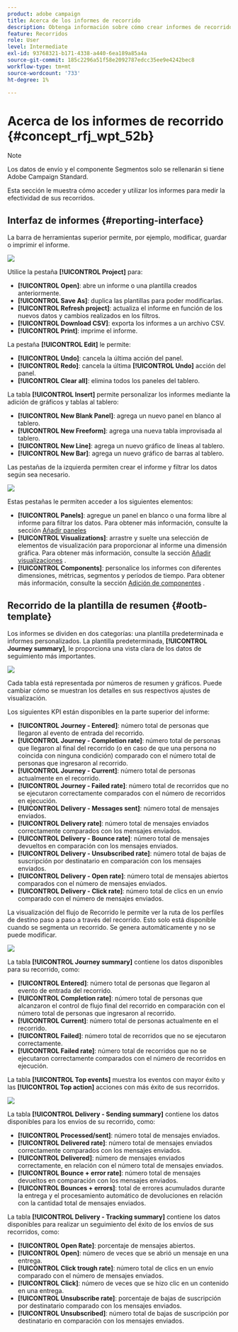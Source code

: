 ```yaml
---
product: adobe campaign
title: Acerca de los informes de recorrido
description: Obtenga información sobre cómo crear informes de recorrido
feature: Recorridos
role: User
level: Intermediate
exl-id: 93768321-b171-4338-a440-6ea189a85a4a
source-git-commit: 185c2296a51f58e2092787edcc35ee9e4242bec8
workflow-type: tm+mt
source-wordcount: '733'
ht-degree: 1%

---
```


# Acerca de los informes de recorrido {#concept_rfj_wpt_52b}

>[!NOTE]
>
>Los datos de envío y el componente Segmentos solo se rellenarán si tiene Adobe Campaign Standard.

Esta sección le muestra cómo acceder y utilizar los informes para medir la efectividad de sus recorridos.

## Interfaz de informes {#reporting-interface}

La barra de herramientas superior permite, por ejemplo, modificar, guardar o imprimir el informe.

![](../assets/dynamic_report_toolbar.png)

Utilice la pestaña **[!UICONTROL Project]** para:

* **[!UICONTROL Open]**: abre un informe o una plantilla creados anteriormente.
* **[!UICONTROL Save As]**: duplica las plantillas para poder modificarlas.
* **[!UICONTROL Refresh project]**: actualiza el informe en función de los nuevos datos y cambios realizados en los filtros.
* **[!UICONTROL Download CSV]**: exporta los informes a un archivo CSV.
* **[!UICONTROL Print]**: imprime el informe.

La pestaña **[!UICONTROL Edit]** le permite:

* **[!UICONTROL Undo]**: cancela la última acción del panel.
* **[!UICONTROL Redo]**: cancela la última  **[!UICONTROL Undo]** acción del panel.
* **[!UICONTROL Clear all]**: elimina todos los paneles del tablero.

La tabla **[!UICONTROL Insert]** permite personalizar los informes mediante la adición de gráficos y tablas al tablero:

* **[!UICONTROL New Blank Panel]**: agrega un nuevo panel en blanco al tablero.
* **[!UICONTROL New Freeform]**: agrega una nueva tabla improvisada al tablero.
* **[!UICONTROL New Line]**: agrega un nuevo gráfico de líneas al tablero.
* **[!UICONTROL New Bar]**: agrega un nuevo gráfico de barras al tablero.

Las pestañas de la izquierda permiten crear el informe y filtrar los datos según sea necesario.

![](../assets/dynamic_report_interface.png)

Estas pestañas le permiten acceder a los siguientes elementos:

* **[!UICONTROL Panels]**: agregue un panel en blanco o una forma libre al informe para filtrar los datos. Para obtener más información, consulte la sección [Añadir paneles](../reporting/creating-your-journey-reports.md#adding-panels)
* **[!UICONTROL Visualizations]**: arrastre y suelte una selección de elementos de visualización para proporcionar al informe una dimensión gráfica. Para obtener más información, consulte la sección [Añadir visualizaciones](../reporting/creating-your-journey-reports.md#adding-visualizations) .
* **[!UICONTROL Components]**: personalice los informes con diferentes dimensiones, métricas, segmentos y períodos de tiempo. Para obtener más información, consulte la sección [Adición de componentes](../reporting/creating-your-journey-reports.md#adding-components) .

## Recorrido de la plantilla de resumen {#ootb-template}

Los informes se dividen en dos categorías: una plantilla predeterminada e informes personalizados.
La plantilla predeterminada, **[!UICONTROL Journey summary]**, le proporciona una vista clara de los datos de seguimiento más importantes.

![](../assets/dynamic_report_journey_8.png)

Cada tabla está representada por números de resumen y gráficos. Puede cambiar cómo se muestran los detalles en sus respectivos ajustes de visualización.

Los siguientes KPI están disponibles en la parte superior del informe:

* **[!UICONTROL Journey - Entered]**: número total de personas que llegaron al evento de entrada del recorrido.
* **[!UICONTROL Journey - Completion rate]**: número total de personas que llegaron al final del recorrido (o en caso de que una persona no coincida con ninguna condición) comparado con el número total de personas que ingresaron al recorrido.
* **[!UICONTROL Journey - Current]**: número total de personas actualmente en el recorrido.
* **[!UICONTROL Journey - Failed rate]**: número total de recorridos que no se ejecutaron correctamente comparados con el número de recorridos en ejecución.
* **[!UICONTROL Delivery - Messages sent]**: número total de mensajes enviados.
* **[!UICONTROL Delivery rate]**: número total de mensajes enviados correctamente comparados con los mensajes enviados.
* **[!UICONTROL Delivery - Bounce rate]**: número total de mensajes devueltos en comparación con los mensajes enviados.
* **[!UICONTROL Delivery - Unsubscribed rate]**: número total de bajas de suscripción por destinatario en comparación con los mensajes enviados.
* **[!UICONTROL Delivery - Open rate]**: número total de mensajes abiertos comparados con el número de mensajes enviados.
* **[!UICONTROL Delivery - Click rate]**: número total de clics en un envío comparado con el número de mensajes enviados.

La visualización del flujo de Recorrido le permite ver la ruta de los perfiles de destino paso a paso a través del recorrido. Esto solo está disponible cuando se segmenta un recorrido. Se genera automáticamente y no se puede modificar.

![](../assets/dynamic_report_journey_10.png)

La tabla **[!UICONTROL Journey summary]** contiene los datos disponibles para su recorrido, como:

* **[!UICONTROL Entered]**: número total de personas que llegaron al evento de entrada del recorrido.
* **[!UICONTROL Completion rate]**: número total de personas que alcanzaron el control de flujo final del recorrido en comparación con el número total de personas que ingresaron al recorrido.
* **[!UICONTROL Current]**: número total de personas actualmente en el recorrido.
* **[!UICONTROL Failed]**: número total de recorridos que no se ejecutaron correctamente.
* **[!UICONTROL Failed rate]**: número total de recorridos que no se ejecutaron correctamente comparados con el número de recorridos en ejecución.

La tabla **[!UICONTROL Top events]** muestra los eventos con mayor éxito y las **[!UICONTROL Top action]** acciones con más éxito de sus recorridos.

![](../assets/dynamic_report_journey_11.png)

La tabla **[!UICONTROL Delivery - Sending summary]** contiene los datos disponibles para los envíos de su recorrido, como:

* **[!UICONTROL Processed/sent]**: número total de mensajes enviados.
* **[!UICONTROL Delivered rate]**: número total de mensajes enviados correctamente comparados con los mensajes enviados.
* **[!UICONTROL Delivered]**: número de mensajes enviados correctamente, en relación con el número total de mensajes enviados.
* **[!UICONTROL Bounce + error rate]**: número total de mensajes devueltos en comparación con los mensajes enviados.
* **[!UICONTROL Bounces + errors]**: total de errores acumulados durante la entrega y el procesamiento automático de devoluciones en relación con la cantidad total de mensajes enviados.

La tabla **[!UICONTROL Delivery - Tracking summary]** contiene los datos disponibles para realizar un seguimiento del éxito de los envíos de sus recorridos, como:

* **[!UICONTROL Open Rate]**: porcentaje de mensajes abiertos.
* **[!UICONTROL Open]**: número de veces que se abrió un mensaje en una entrega.
* **[!UICONTROL Click trough rate]**: número total de clics en un envío comparado con el número de mensajes enviados.
* **[!UICONTROL Click]**: número de veces que se hizo clic en un contenido en una entrega.
* **[!UICONTROL Unsubscribe rate]**: porcentaje de bajas de suscripción por destinatario comparado con los mensajes enviados.
* **[!UICONTROL Unsubscribed]**: número total de bajas de suscripción por destinatario en comparación con los mensajes enviados.
